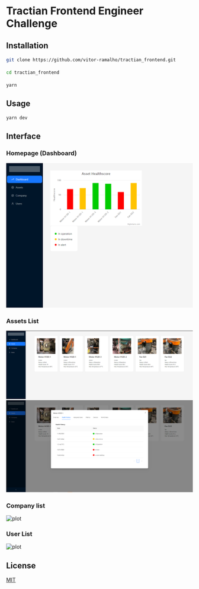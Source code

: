 # Tractian Frontend Engineer Challenge

## Installation

```bash
git clone https://github.com/vitor-ramalho/tractian_frontend.git

cd tractian_frontend

yarn

```

## Usage

```bash
yarn dev
```

## Interface

### Homepage (Dashboard)

![Chart](./public/readme/chart.png)

### Assets List

![Asset](./public/readme/assets.png)
![Asset](./public/readme/modal.png)

### Company list

![plot](./assets/readme/companies.png)

### User List

![plot](./assets/readme/users.png)

## License

[MIT](https://choosealicense.com/licenses/mit/)
